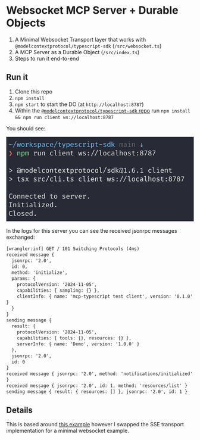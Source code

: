 # Websocket MCP Server + Durable Objects

1. A Minimal Websocket Transport layer that works with `@modelcontextprotocol/typescript-sdk` (`/src/websocket.ts`)
2. A MCP Server as a Durable Object (`/src/index.ts`)
3. Steps to run it end-to-end

## Run it

1. Clone this repo
2. `npm install`
3. `npm start` to start the DO (at `http://localhost:8787`)
4. Within the [`@modelcontextprotocol/typescript-sdk` repo](https://github.com/modelcontextprotocol/typescript-sdk) run `npm install && npm run client ws://localhost:8787`

You should see:

<img width="853" alt="Screenshot 2025-03-09 at 5 21 24 PM" src="./typescript-sdk-connecting.png" />

In the logs for this server you can see the received jsonrpc messages exchanged:

```log
[wrangler:inf] GET / 101 Switching Protocols (4ms)
received message {
  jsonrpc: '2.0',
  id: 0,
  method: 'initialize',
  params: {
    protocolVersion: '2024-11-05',
    capabilities: { sampling: {} },
    clientInfo: { name: 'mcp-typescript test client', version: '0.1.0' }
  }
}
sending message {
  result: {
    protocolVersion: '2024-11-05',
    capabilities: { tools: {}, resources: {} },
    serverInfo: { name: 'Demo', version: '1.0.0' }
  },
  jsonrpc: '2.0',
  id: 0
}
received message { jsonrpc: '2.0', method: 'notifications/initialized' }
received message { jsonrpc: '2.0', id: 1, method: 'resources/list' }
sending message { result: { resources: [] }, jsonrpc: '2.0', id: 1 }
```

## Details

This is based around [this example](https://github.com/irvinebroque/mcp-server-do/) however I swapped the SSE transport implementation for a
minimal websocket example.

